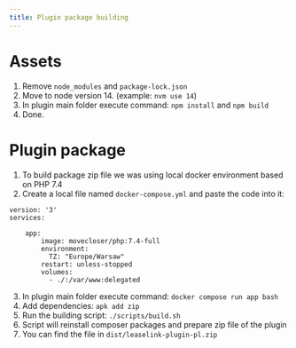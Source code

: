 ```yaml
---
title: Plugin package building
---
```


# Assets

1. Remove `node_modules` and `package-lock.json`
2. Move to node version 14. (example: `nvm use 14`)
3. In plugin main folder execute command: `npm install` and `npm build`
4. Done.

# Plugin package

1. To build package zip file we was using local docker environment based on PHP 7.4
2. Create a local file named `docker-compose.yml` and paste the code into it:
```
version: '3'
services:

    app:
        image: movecloser/php:7.4-full
        environment:
          TZ: "Europe/Warsaw"
        restart: unless-stopped
        volumes:
          - ./:/var/www:delegated
```
3. In plugin main folder execute command: `docker compose run app bash`
4. Add dependencies: `apk add zip`
5. Run the building script: `./scripts/build.sh`
6. Script will reinstall composer packages and prepare zip file of the plugin
7. You can find the file in `dist/leaselink-plugin-pl.zip`
